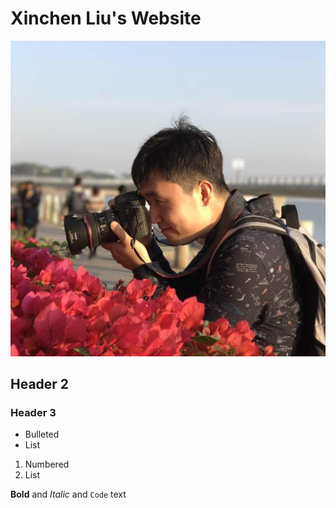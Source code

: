 # Xinchen Liu's Website
![Image](./images/photo1.jpg)
## Header 2
### Header 3

- Bulleted
- List

1. Numbered
2. List

**Bold** and _Italic_ and `Code` text

